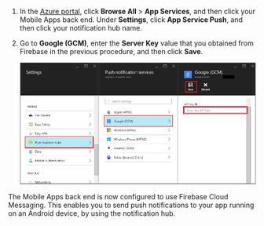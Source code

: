 
1. In the [Azure portal](https://portal.azure.cn/), click **Browse All** > **App Services**, and then click your Mobile Apps back end. Under **Settings**, click **App Service Push**, and then click your notification hub name.
2. Go to **Google (GCM)**, enter the **Server Key** value that you obtained from Firebase in the previous procedure, and then click **Save**.

    ![Set the GCM API key in the portal](./media/app-service-mobile-android-configure-push/mobile-push-api-key.png)

The Mobile Apps back end is now configured to use Firebase Cloud Messaging. This enables you to send push notifications to your app running on an Android device, by using the notification hub.

<!-- URLs. -->


<!-- images -->

